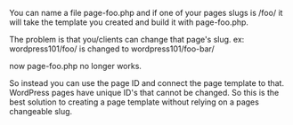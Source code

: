 You can name a file page-foo.php and if one of your pages slugs is /foo/ it will take the template you created and build it with page-foo.php.

The problem is that you/clients can change that page's slug. 
  ex: wordpress101/foo/ is changed to wordpress101/foo-bar/

  now page-foo.php no longer works.

So instead you can use the page ID and connect the page template to that.
WordPress pages have unique ID's that cannot be changed. So this is the best solution to creating a page template without relying on a pages changeable slug.